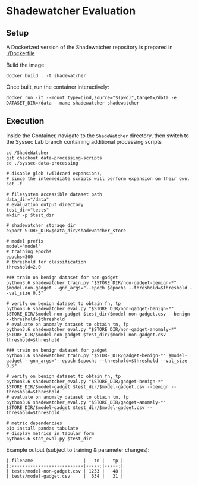 # Shadewatcher Evaluation

## Setup

A Dockerized version of the Shadewatcher repository is prepared in [./Dockerfile](./Dockerfile)

Build the image:

```shell
docker build . -t shadewatcher
```

Once built, run the container interactively:

```shell
docker run -it --mount type=bind,source="$(pwd)",target=/data -e DATASET_DIR=/data --name shadewatcher shadewatcher
```

## Execution

Inside the Container, navigate to the `ShadeWatcher` directory, then switch to the Syssec Lab branch containing additional processing scripts

```shell
cd /ShadeWatcher
git checkout data-processing-scripts 
cd ./syssec-data-processing

# disable glob (wildcard expansion),
# since the intermediate scripts will perform expansion on their own.
set -f

# filesystem accessible dataset path
data_dir="/data"
# evaluation output directory
test_dir="tests"
mkdir -p $test_dir

# shadewatcher storage dir
export STORE_DIR=$data_dir/shadewatcher_store

# model prefix
model="model"
# training epochs
epochs=300
# threshold for classification
threshold=2.0

### train on benign dataset for non-gadget
python3.6 shadewatcher_train.py "$STORE_DIR/non-gadget-benign-*" $model-non-gadget --gnn_args="--epoch $epochs --threshold=$threshold --val_size 0.5"

# verify on benign dataset to obtain fn, tp
python3.6 shadewatcher_eval.py "$STORE_DIR/non-gadget-benign-*" $STORE_DIR/$model-non-gadget $test_dir/$model-non-gadget.csv --benign --threshold=$threshold
# evaluate on anomaly dataset to obtain tn, fp
python3.6 shadewatcher_eval.py "$STORE_DIR/non-gadget-anomaly-*" $STORE_DIR/$model-non-gadget $test_dir/$model-non-gadget.csv --threshold=$threshold

### train on benign dataset for gadget
python3.6 shadewatcher_train.py "$STORE_DIR/gadget-benign-*" $model-gadget --gnn_args="--epoch $epochs --threshold=$threshold --val_size 0.5"

# verify on benign dataset to obtain fn, tp
python3.6 shadewatcher_eval.py "$STORE_DIR/gadget-benign-*" $STORE_DIR/$model-gadget $test_dir/$model-gadget.csv --benign --threshold=$threshold
# evaluate on anomaly dataset to obtain tn, fp
python3.6 shadewatcher_eval.py "$STORE_DIR/gadget-anomaly-*" $STORE_DIR/$model-gadget $test_dir/$model-gadget.csv --threshold=$threshold

# metric dependencies
pip install pandas tabulate
# display metrics in tabular form
python3.6 stat_eval.py $test_dir
```

Example output (subject to training & parameter changes):

```shell
| filename                   |   tn |   tp |
|:---------------------------|-----:|-----:|
| tests/model-non-gadget.csv | 1233 |   48 |
| tests/model-gadget.csv     |  634 |   31 |
```



